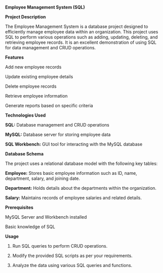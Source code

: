 **Employee Management System (SQL)**

**Project Description**

The Employee Management System is a database project designed to efficiently manage employee data within an organization. This project uses SQL to perform various operations such as adding, updating, deleting, and retrieving employee records. It is an excellent demonstration of using SQL for data management and CRUD operations.

**Features**

Add new employee records

Update existing employee details

Delete employee records

Retrieve employee information

Generate reports based on specific criteria

**Technologies Used**

**SQL:** Database management and CRUD operations

**MySQL:** Database server for storing employee data

**SQL Workbench:** GUI tool for interacting with the MySQL database

**Database Schema**

The project uses a relational database model with the following key tables:

**Employee:** Stores basic employee information such as ID, name, department, salary, and joining date.

**Department:** Holds details about the departments within the organization.

**Salary:** Maintains records of employee salaries and related details.

**Prerequisites**

MySQL Server and Workbench installed

Basic knowledge of SQL

**Usage**

1. Run SQL queries to perform CRUD operations.

2. Modify the provided SQL scripts as per your requirements.

3. Analyze the data using various SQL queries and functions.
